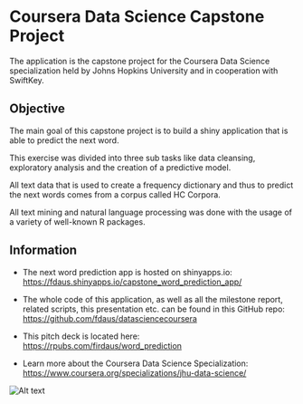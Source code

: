 
# Coursera Data Science Capstone Project

The application is the capstone project for the Coursera Data Science specialization held by Johns Hopkins University and in cooperation with SwiftKey.

## Objective

The main goal of this capstone project is to build a shiny application that is able to predict the next word.

This exercise was divided into three sub tasks like data cleansing, exploratory analysis and the creation of a predictive model.

All text data that is used to create a frequency dictionary and thus to predict the next words comes from a corpus called HC Corpora.

All text mining and natural language processing was done with the usage of a variety of well-known R packages.

## Information

* The next word prediction app is hosted on shinyapps.io: https://fdaus.shinyapps.io/capstone_word_prediction_app/

* The whole code of this application, as well as all the milestone report, related scripts, this presentation etc. can be found in this GitHub repo: https://github.com/fdaus/datasciencecoursera

* This pitch deck is located here: https://rpubs.com/firdaus/word_prediction

* Learn more about the Coursera Data Science Specialization: https://www.coursera.org/specializations/jhu-data-science/


![Alt text](/slide/logo.jpg)
